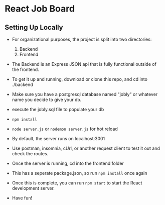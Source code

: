 # React Job Board

## Setting Up Locally
- For organizational purposes, the project is split into two directories:
    1. Backend
    2. Frontend
- The Backend is an Express JSON api that is fully functional outside of the frontend.
- To get it up and running, download or clone this repo, and cd into ./backend
- Make sure you have a postgresql database named "jobly" or whatever name you decide to give your db.
- execute the jobly.sql file to populate your db
- `npm install`
- `node server.js` or `nodemon server.js` for hot reload
- By default, the server runs on localhost:3001
- Use postman, insomnia, cUrl, or another request client to test it out and check the routes.

- Once the server is running, cd into the frontend folder
- This has a seperate package.json, so run `npm install` once again
- Once this is complete, you can run `npm start` to start the React development server.
- Have fun!
